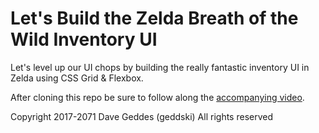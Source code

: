 # Let's Build the Zelda Breath of the Wild Inventory UI
Let's level up our UI chops by building the really fantastic inventory UI in Zelda using CSS Grid & Flexbox.

After cloning this repo be sure to follow along the [accompanying video](http://gedd.ski/).

Copyright 2017-2071 Dave Geddes (geddski) 
All rights reserved